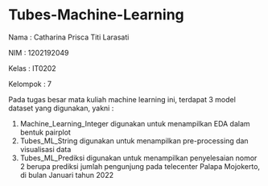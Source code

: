# Tubes-Machine-Learning

Nama      : Catharina Prisca Titi Larasati 

NIM       : 1202192049

Kelas     : IT0202

Kelompok  : 7



Pada tugas besar mata kuliah machine learning ini, terdapat 3 model dataset yang digunakan, yakni :
1. Machine_Learning_Integer digunakan untuk menampilkan EDA dalam bentuk pairplot
2. Tubes_ML_String digunakan untuk menampilkan pre-processing dan visualisasi data
3. Tubes_ML_Prediksi digunakan untuk menampilkan penyelesaian nomor 2 berupa prediksi jumlah pengunjung pada telecenter Palapa Mojokerto, di bulan Januari tahun 2022
